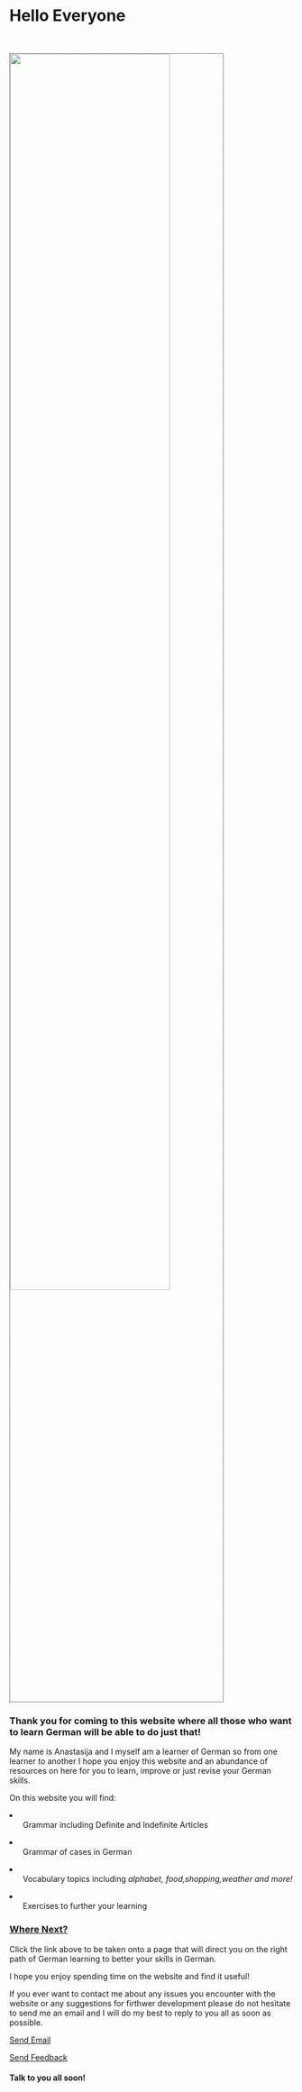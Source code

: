 <h1> Hello Everyone </h1>
<br>
<p><img style=" width:75%;border:1px dotted black;"
    src="https://www.rijnhoven.nl/files/duitsland-vlag.jpg" /></p>

<h3> Thank you for coming to this website where all those who want to learn German will be able to do just that!</h3>

<p> My name is Anastasija and I myself am a learner of German so from one learner to another I hope you enjoy this website and an abundance of resources on here for you to learn, improve or just revise your German skills. </p>

<p> On this website you will find: 
  <li> <ol> Grammar including Definite and Indefinite Articles </ol> </li>
  <li> <ol> Grammar of cases in German </ol> </li>
  <li> <ol> Vocabulary topics including <i>alphabet, food,shopping,weather and more! </i> </ol> </li>
 <li> <ol> Exercises to further your learning </ol> </li>
    </p>   
  
   <h3> <a href="where-next.html">Where Next? </a> </h3>
   
  <p> Click the link above to be taken onto a page that will direct you on the right path of German learning to better your skills in German. </p>
  
  <p> I hope you enjoy spending time on the website and find it useful! </p>
 
 <p> If you ever want to contact me about any issues you encounter with the website or any suggestions for firthwer development please do not hesitate to send me an email and I will do my best to reply to you all as soon as possible. </p>
 
 <a href = "mailto:anastasijaale@inbox.lv">Send Email</a>
 
 <a href = "mailto:anastasijaale@inbox.lv?subject = Feedback&body = Message">
Send Feedback
</a>

<h4> Talk to you all soon! </h4>
